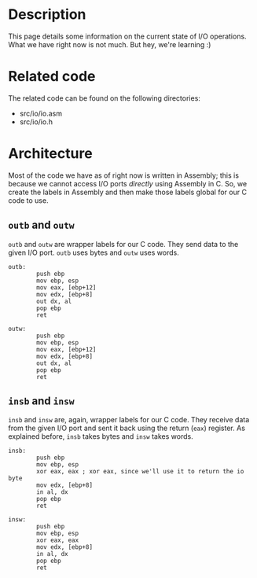 # Description
This page details some information on the current state of I/O operations. What we have right now is not much. But hey, we're learning :)
# Related code
The related code can be found on the following directories:
- src/io/io.asm
- src/io/io.h
# Architecture
Most of the code we have as of right now is written in Assembly; this is because we cannot access I/O ports *directly* using Assembly in C. So, we create the labels in Assembly and then make those labels global for our C code to use.
## `outb` and `outw`
`outb` and `outw` are wrapper labels for our C code. They send data to the given I/O port. `outb` uses bytes and `outw` uses words.
```
outb:
        push ebp
        mov ebp, esp
        mov eax, [ebp+12]
        mov edx, [ebp+8]
        out dx, al
        pop ebp
        ret

outw:
        push ebp
        mov ebp, esp
        mov eax, [ebp+12]
        mov edx, [ebp+8]
        out dx, al
        pop ebp
        ret
```
## `insb` and `insw`
`insb` and `insw` are, again, wrapper labels for our C code. They receive data from the given I/O port and sent it back using the return (`eax`) register. As explained before, `insb` takes bytes and `insw` takes words.
```
insb:
        push ebp
        mov ebp, esp
        xor eax, eax ; xor eax, since we'll use it to return the io byte
        mov edx, [ebp+8]
        in al, dx
        pop ebp
        ret

insw:
        push ebp
        mov ebp, esp
        xor eax, eax
        mov edx, [ebp+8]
        in al, dx
        pop ebp
        ret
```
